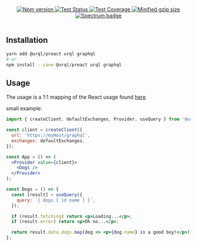 <div align="center">
  <br />
  <br />
  <a href="https://www.npmjs.com/package/@urql/preact">
    <img alt="Npm version" src="https://badgen.net/npm/v/@urql/preact" />
  </a>
  <a href="https://travis-ci.org/JoviDeCroock/preact-urql">
    <img alt="Test Status" src="https://api.travis-ci.org/JoviDeCroock/preact-urql.svg?branch=master" />
  </a>
  <a href="https://codecov.io/gh/JoviDeCroock/preact-urql">
    <img alt="Test Coverage" src="https://codecov.io/gh/JoviDeCroock/preact-urql/branch/master/graph/badge.svg" />
  </a>
  <a href="https://bundlephobia.com/result?p=@urql/preact">
    <img alt="Minified gzip size" src="https://img.shields.io/bundlephobia/minzip/@urql/preact.svg?label=gzip%20size" />
  </a>
  <a href="https://spectrum.chat/urql">
    <img alt="Spectrum badge" src="https://withspectrum.github.io/badge/badge.svg" />
  </a>
  <br />
  <br />
</div>

## Installation

```sh
yarn add @urql/preact urql graphql
# or
npm install --save @urql/preact urql graphql
```

## Usage

The usage is a 1:1 mapping of the React usage found [here](https://formidable.com/open-source/urql/docs)

small example:

```jsx
import { createClient, defaultExchanges, Provider, useQuery } from '@urql/preact';

const client = createClient({
  url: 'https://myHost/graphql',
  exchanges: defaultExchanges,
});

const App = () => (
  <Provider value={client}>
    <Dogs />
  </Provider>
);

const Dogs = () => {
  const [result] = useQuery({
    query: `{ dogs { id name } }`,
  });

  if (result.fetching) return <p>Loading...</p>;
  if (result.error) return <p>Oh no...</p>;

  return result.data.dogs.map(dog => <p>{dog.name} is a good boy!</p>);
};
```
